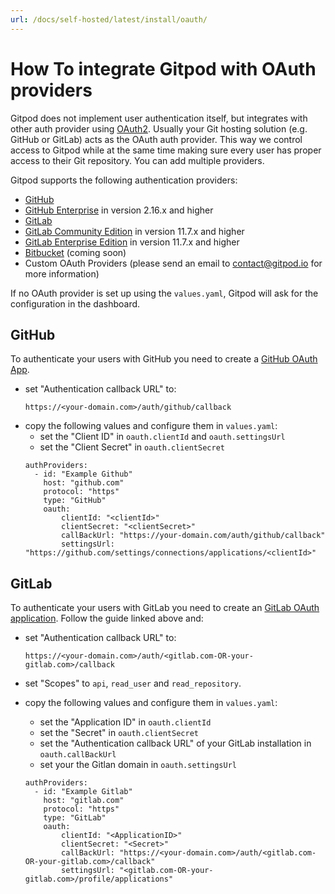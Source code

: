 ```yaml
---
url: /docs/self-hosted/latest/install/oauth/
---
```


# How To integrate Gitpod with OAuth providers

Gitpod does not implement user authentication itself, but integrates with other auth provider using [OAuth2](https://oauth.net/2/).
Usually your Git hosting solution (e.g. GitHub or GitLab) acts as the OAuth auth provider. This way we control access to Gitpod while at
the same time making sure every user has proper access to their Git repository.
You can add multiple providers.

Gitpod supports the following authentication providers:
* [GitHub](https://github.com)
* [GitHub Enterprise](https://github.com/enterprise) in version 2.16.x and higher
* [GitLab](https://gitlab.com)
* [GitLab Community Edition](https://about.gitlab.com/community/) in version 11.7.x and higher
* [GitLab Enterprise Edition](https://about.gitlab.com/enterprise/) in version 11.7.x and higher
* [Bitbucket](https://bitbucket.org) (coming soon)
* Custom OAuth Providers (please send an email to [contact@gitpod.io](mailto:contact@gitpod.io) for more information)

If no OAuth provider is set up using the `values.yaml`, Gitpod will ask for the configuration in the dashboard.

## GitHub
To authenticate your users with GitHub you need to create a [GitHub OAuth App](https://developer.github.com/apps/building-oauth-apps/creating-an-oauth-app/).

- set "Authentication callback URL" to: 
    ```     
    https://<your-domain.com>/auth/github/callback
    ```
 - copy the following values and configure them in `values.yaml`:
    - set the "Client ID" in `oauth.clientId` and `oauth.settingsUrl`
    - set the "Client Secret" in `oauth.clientSecret`
    ```
    authProviders:
      - id: "Example Github"
        host: "github.com"
        protocol: "https"
        type: "GitHub"
        oauth:
            clientId: "<clientId>"
            clientSecret: "<clientSecret>"
            callBackUrl: "https://your-domain.com/auth/github/callback"
            settingsUrl: "https://github.com/settings/connections/applications/<clientId>"
    ```

## GitLab
To authenticate your users with GitLab you need to create an [GitLab OAuth application](https://docs.gitlab.com/ee/integration/oauth_provider.html).
Follow the guide linked above and:
- set "Authentication callback URL" to: 
    ```
    https://<your-domain.com>/auth/<gitlab.com-OR-your-gitlab.com>/callback
    ```
- set "Scopes" to `api`, `read_user` and `read_repository`.
- copy the following values and configure them in `values.yaml`:
    - set the "Application ID" in `oauth.clientId`
    - set the "Secret" in `oauth.clientSecret`
    - set the "Authentication callback URL" of your GitLab installation in `oauth.callBackUrl`
    - set your the Gitlan domain in `oauth.settingsUrl`

    ```
    authProviders:
      - id: "Example Gitlab"
        host: "gitlab.com"
        protocol: "https"
        type: "GitLab"
        oauth:
            clientId: "<ApplicationID>"
            clientSecret: "<Secret>"
            callBackUrl: "https://<your-domain.com>/auth/<gitlab.com-OR-your-gitlab.com>/callback"
            settingsUrl: "<gitlab.com-OR-your-gitlab.com>/profile/applications"
    ```

